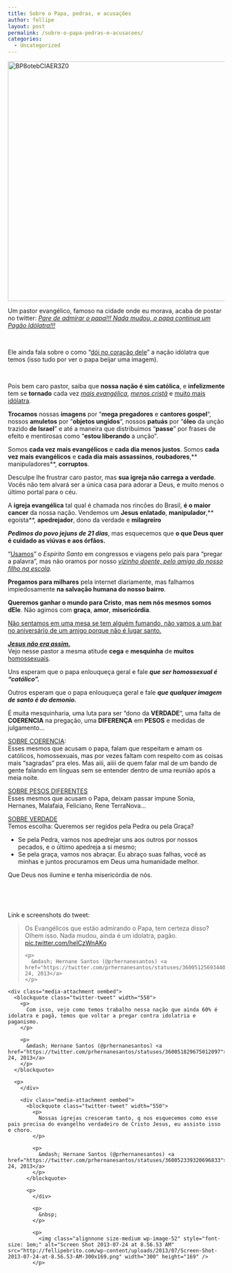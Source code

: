 ```yaml
---
title: Sobre o Papa, pedras, e acusações
author: fellipe
layout: post
permalink: /sobre-o-papa-pedras-e-acusacoes/
categories:
  - Uncategorized
---
```

[<img class="alignnone size-full wp-image-51" alt="BP8otebCIAER3Z0" src="http://fellipebrito.com/wp-content/uploads/2013/07/BP8otebCIAER3Z0.jpg" width="800" height="557" />][1]

Um pastor evangélico, famoso na cidade onde eu morava, acaba de postar no twitter: *<span style="text-decoration: underline;">Pare de admirar o papa!!! Nada mudou, o papa continua um Pagão Idólatra!!!</span>*

&nbsp;

Ele ainda fala sobre o como &#8220;<span style="text-decoration: underline;">dói no coração dele</span>&#8221; a nação idólatra que temos (isso tudo por ver o papa beijar uma imagem).

&nbsp;

Pois bem caro pastor, saiba que **nossa nação é sim católica**, e **infelizmente** tem se **tornado** cada vez *<span style="text-decoration: underline;">mais evangélica</span>*, *<span style="text-decoration: underline;">menos cristã</span>* e <span style="text-decoration: underline;">muito mais idólatra</span>.

**Trocamos** nossas **imagens** por &#8220;**mega pregadores** e **cantores gospel**&#8220;, nossos **amuletos** por &#8220;**objetos ungidos**&#8220;, nossos **patuás** por &#8220;**óleo** da unção trazido **de Israel**&#8221; e até a maneira que distribuimos &#8220;**passe**&#8221; por frases de efeito e mentirosas como &#8220;**estou liberando** a unção&#8221;.

Somos **cada vez mais evangélicos** e **cada dia menos justos**. Somos **cada vez mais evangélicos** e **cada dia mais assassinos**, **roubadores**,** manipuladores**, **corruptos**.

Desculpe lhe frustrar caro pastor, mas **sua igreja não carrega a verdade**. Vocês não tem alvará ser a única casa para adorar a Deus, e muito menos o último portal para o céu.

A **igreja evangélica** tal qual é chamada nos rincões do Brasil, **é o maior cancer** da nossa nação. Vendemos um **Jesus enlatado**, **manipulador**,** egoísta**, **apedrejador**, dono da verdade e **milagreiro**

***Pedimos do povo jejuns de 21 dias***, mas esquecemos que **o que Deus quer é cuidado as viúvas e aos órfãos.**

&#8220;<span style="text-decoration: underline;">Usamos</span>&#8221; o *Espirito Santo* em congressos e viagens pelo país para &#8220;pregar a palavra&#8221;, mas não oramos por nosso <span style="text-decoration: underline;"><em>vizinho doente, pelo amigo do nosso filho na escola</em></span>.

**Pregamos para milhares** pela internet diariamente, mas falhamos impiedosamente **na salvação humana do nosso bairro**.

**Queremos ganhar o mundo para Cristo**, **mas nem nós mesmos somos dEle**. Não agimos com **graça**, **amor**, **misericórdia**.

<span style="text-decoration: underline;">Não sentamos em uma mesa se tem alguém fumando, não vamos a um bar no aniversário de um amigo porque não é lugar santo.</span>

*<span style="text-decoration: underline;"><strong>Jesus não era assim.</strong></span>*  
Vejo nesse pastor a mesma atitude **cega** e **mesquinha** de **muitos** <span style="text-decoration: underline;">homossexuais</span>.

Uns esperam que o papa enlouqueça geral e fale ***que ser homossexual é &#8220;católico&#8221;.***

Outros esperam que o papa enlouqueça geral e fale ***que qualquer imagem de santo é do demonio.***

É muita mesquinharia, uma luta para ser &#8220;dono da **VERDADE**&#8220;, uma falta de **COERENCIA** na pregação, uma **DIFERENÇA** em **PESOS** e medidas de julgamento&#8230;

<span style="text-decoration: underline;">SOBRE COERENCIA</span>:  
Esses mesmos que acusam o papa, falam que respeitam e amam os católicos, homossexuais, mas por vezes faltam com respeito com as coisas mais &#8220;sagradas&#8221; pra eles. Mas aiii, aiiii de quem falar mal de um bando de gente falando em línguas sem se entender dentro de uma reunião após a meia noite.

<span style="text-decoration: underline;">SOBRE PESOS DIFERENTES</span>  
Esses mesmos que acusam o Papa, deixam passar impune Sonia, Hernanes, Malafaia, Feliciano, Rene TerraNova&#8230;

<span style="text-decoration: underline;">SOBRE VERDADE</span>  
Temos escolha: Queremos ser regidos pela Pedra ou pela Graça?

- Se pela Pedra, vamos nos apedrejar uns aos outros por nossos pecados, e o último apedreja a si mesmo;  
- Se pela graça, vamos nos abraçar. Eu abraço suas falhas, você as minhas e juntos procuramos em Deus uma humanidade melhor.

Que Deus nos ilumine e tenha misericórdia de nós.

&nbsp;

&nbsp;

Link e screenshots do tweet:

<div class="media-attachment oembed">
  <blockquote class="twitter-tweet" width="550">
    <p>
      Os Evangélicos que estão admirando o Papa, tem certeza disso? Olhem isso. Nada mudou, ainda é um idolatra, pagão. <a href="http://t.co/helCzWnAKo">pic.twitter.com/helCzWnAKo</a>
    </p>
    
    <p>
      &mdash; Hernane Santos (@prhernanesantos) <a href="https://twitter.com/prhernanesantos/statuses/360051256934408192">July 24, 2013</a>
    </p>
  </blockquote>
  
  <p>
    </div> 
    
    <div class="media-attachment oembed">
      <blockquote class="twitter-tweet" width="550">
        <p>
          Com isso, vejo como temos trabalho nessa nação que ainda 60% é idolatra e pagã, temos que voltar a pregar contra idolatria e paganismo.
        </p>
        
        <p>
          &mdash; Hernane Santos (@prhernanesantos) <a href="https://twitter.com/prhernanesantos/statuses/360051829675012097">July 24, 2013</a>
        </p>
      </blockquote>
      
      <p>
        </div> 
        
        <div class="media-attachment oembed">
          <blockquote class="twitter-tweet" width="550">
            <p>
              Nossas igrejas cresceram tanto, q nos esquecemos como esse pais precisa do evangelho verdadeiro de Cristo Jesus, eu assisto isso e choro.
            </p>
            
            <p>
              &mdash; Hernane Santos (@prhernanesantos) <a href="https://twitter.com/prhernanesantos/statuses/360052339320696833">July 24, 2013</a>
            </p>
          </blockquote>
          
          <p>
            </div> 
            
            <p>
              &nbsp;
            </p>
            
            <p>
              <img class="alignnone size-medium wp-image-52" style="font-size: 1em;" alt="Screen Shot 2013-07-24 at 8.56.53 AM" src="http://fellipebrito.com/wp-content/uploads/2013/07/Screen-Shot-2013-07-24-at-8.56.53-AM-300x169.png" width="300" height="169" />
            </p>

 [1]: http://fellipebrito.com/wp-content/uploads/2013/07/BP8otebCIAER3Z0.jpg